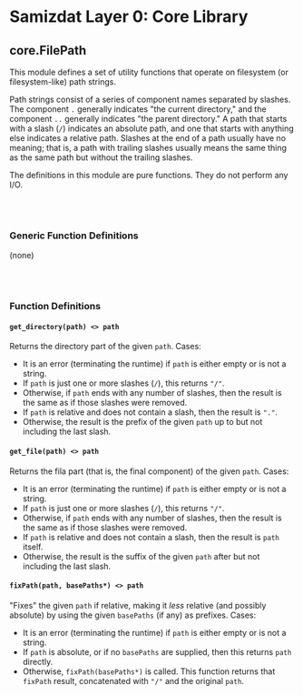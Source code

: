 Samizdat Layer 0: Core Library
==============================

core.FilePath
-------------

This module defines a set of utility functions that operate on filesystem
(or filesystem-like) path strings.

Path strings consist of a series of component names separated by slashes.
The component `.` generally indicates "the current directory," and the
component `..` generally indicates "the parent directory." A path that starts
with a slash (`/`) indicates an absolute path, and one that starts with
anything else indicates a relative path. Slashes at the end of a path
usually have no meaning; that is, a path with trailing slashes usually means
the same thing as the same path but without the trailing slashes.

The definitions in this module are pure functions. They do not perform any
I/O.


<br><br>
### Generic Function Definitions

(none)


<br><br>
### Function Definitions

#### `get_directory(path) <> path`

Returns the directory part of the given `path`. Cases:

* It is an error (terminating the runtime) if `path` is either empty or is
  not a string.
* If `path` is just one or more slashes (`/`), this returns `"/"`.
* Otherwise, if `path` ends with any number of slashes, then the result
  is the same as if those slashes were removed.
* If `path` is relative and does not contain a slash, then the result is
  `"."`.
* Otherwise, the result is the prefix of the given `path` up to but not
  including the last slash.

#### `get_file(path) <> path`

Returns the fila part (that is, the final component) of the given `path`.
Cases:

* It is an error (terminating the runtime) if `path` is either empty or is
  not a string.
* If `path` is just one or more slashes (`/`), this returns `"/"`.
* Otherwise, if `path` ends with any number of slashes, then the result
  is the same as if those slashes were removed.
* If `path` is relative and does not contain a slash, then the result is
  `path` itself.
* Otherwise, the result is the suffix of the given `path` after but not
  including the last slash.

#### `fixPath(path, basePaths*) <> path`

"Fixes" the given `path` if relative, making it *less* relative (and possibly
absolute) by using the given `basePaths` (if any) as prefixes. Cases:

* It is an error (terminating the runtime) if `path` is either empty or is
  not a string.
* If `path` is absolute, or if no `basePaths` are supplied, then this returns
  `path` directly.
* Otherwise, `fixPath(basePaths*)` is called. This function returns that
  `fixPath` result, concatenated with `"/"` and the original `path`.
